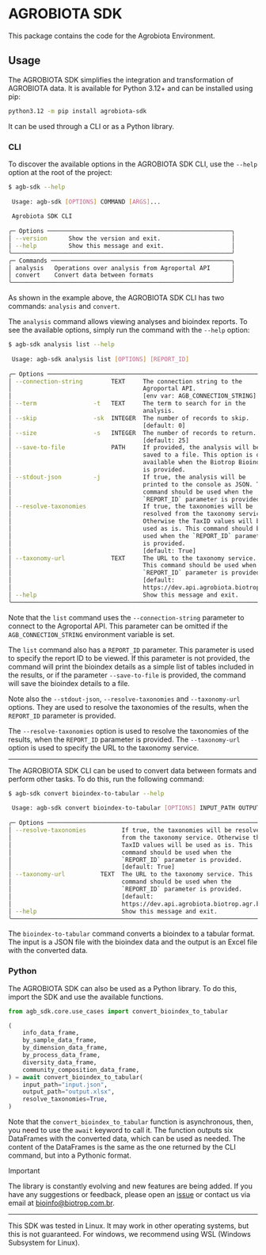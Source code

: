 # AGROBIOTA SDK

This package contains the code for the Agrobiota Environment.

## Usage

The AGROBIOTA SDK simplifies the integration and transformation of AGROBIOTA
data. It is available for Python 3.12+ and can be installed using pip:

```bash
python3.12 -m pip install agrobiota-sdk
```

It can be used through a CLI or as a Python library.

### CLI

To discover the available options in the AGROBIOTA SDK CLI, use the `--help`
option at the root of the project:

```bash
$ agb-sdk --help
                                                                
 Usage: agb-sdk [OPTIONS] COMMAND [ARGS]...                     
                                                                
 Agrobiota SDK CLI                                              
                                                                
╭─ Options ────────────────────────────────────────────────────╮
│ --version      Show the version and exit.                    │
│ --help         Show this message and exit.                   │
╰──────────────────────────────────────────────────────────────╯
╭─ Commands ───────────────────────────────────────────────────╮
│ analysis   Operations over analysis from Agroportal API      │
│ convert    Convert data between formats                      │
╰──────────────────────────────────────────────────────────────╯
```

As shown in the example above, the AGROBIOTA SDK CLI has two commands:
`analysis` and `convert`.

The `analysis` command allows viewing analyses and bioindex reports. To see the
available options, simply run the command with the `--help` option:

```bash
$ agb-sdk analysis list --help
                                                                            
 Usage: agb-sdk analysis list [OPTIONS] [REPORT_ID]                         
                                                                            
╭─ Options ────────────────────────────────────────────────────────────────╮
│ --connection-string        TEXT     The connection string to the         │
│                                     Agroportal API.                      │
│                                     [env var: AGB_CONNECTION_STRING]     │
│ --term                -t   TEXT     The term to search for in the        │
│                                     analysis.                            │
│ --skip                -sk  INTEGER  The number of records to skip.       │
│                                     [default: 0]                         │
│ --size                -s   INTEGER  The number of records to return.     │
│                                     [default: 25]                        │
│ --save-to-file             PATH     If provided, the analysis will be    │
│                                     saved to a file. This option is only │
│                                     available when the Biotrop Bioindex  │
│                                     is provided.                         │
│ --stdout-json         -j            If true, the analysis will be        │
│                                     printed to the console as JSON. This │
│                                     command should be used when the      │
│                                     `REPORT_ID` parameter is provided.   │
│ --resolve-taxonomies                If true, the taxonomies will be      │
│                                     resolved from the taxonomy service.  │
│                                     Otherwise the TaxID values will be   │
│                                     used as is. This command should be   │
│                                     used when the `REPORT_ID` parameter  │
│                                     is provided.                         │
│                                     [default: True]                      │
│ --taxonomy-url             TEXT     The URL to the taxonomy service.     │
│                                     This command should be used when the │
│                                     `REPORT_ID` parameter is provided.   │
│                                     [default:                            │
│                                     https://dev.api.agrobiota.biotrop.a… │
│ --help                              Show this message and exit.          │
╰──────────────────────────────────────────────────────────────────────────╯
```

Note that the `list` command uses the `--connection-string` parameter to connect
to the Agroportal API. This parameter can be omitted if the
`AGB_CONNECTION_STRING` environment variable is set.

The `list` command also has a `REPORT_ID` parameter. This parameter is used to
specify the report ID to be viewed. If this parameter is not provided, the
command will print the bioindex details as a simple list of tables included in
the results, or if the parameter `--save-to-file` is provided, the command will
save the bioindex details to a file.

Note also the `--stdout-json`, `--resolve-taxonomies` and `--taxonomy-url`
options. They are used to resolve the taxonomies of the results, when the
`REPORT_ID` parameter is provided.

The `--resolve-taxonomies` option is used to resolve the taxonomies of the
results, when the `REPORT_ID` parameter is provided. The `--taxonomy-url` option
is used to specify the URL to the taxonomy service.

---

The AGROBIOTA SDK CLI can be used to convert data between formats and perform
other tasks. To do this, run the following command:

```bash
$ agb-sdk convert bioindex-to-tabular --help
                                                                            
 Usage: agb-sdk convert bioindex-to-tabular [OPTIONS] INPUT_PATH OUTPUT_PATH
                                                                            
╭─ Options ────────────────────────────────────────────────────────────────╮
│ --resolve-taxonomies          If true, the taxonomies will be resolved   │
│                               from the taxonomy service. Otherwise the   │
│                               TaxID values will be used as is. This      │
│                               command should be used when the            │
│                               `REPORT_ID` parameter is provided.         │
│                               [default: True]                            │
│ --taxonomy-url          TEXT  The URL to the taxonomy service. This      │
│                               command should be used when the            │
│                               `REPORT_ID` parameter is provided.         │
│                               [default:                                  │
│                               https://dev.api.agrobiota.biotrop.agr.br/… │
│ --help                        Show this message and exit.                │
╰──────────────────────────────────────────────────────────────────────────╯
```

The `bioindex-to-tabular` command converts a bioindex to a tabular format. The
input is a JSON file with the bioindex data and the output is an Excel file with
the converted data.

### Python

The AGROBIOTA SDK can also be used as a Python library. To do this, import the
SDK and use the available functions.

```python
from agb_sdk.core.use_cases import convert_bioindex_to_tabular

(
    info_data_frame,
    by_sample_data_frame,
    by_dimension_data_frame,
    by_process_data_frame,
    diversity_data_frame,
    community_composition_data_frame,
) = await convert_bioindex_to_tabular(
    input_path="input.json",
    output_path="output.xlsx",
    resolve_taxonomies=True,
)
```

Note that the `convert_bioindex_to_tabular` function is asynchronous, then, you
need to use the `await` keyword to call it. The function outputs six DataFrames
with the converted data, which can be used as needed. The content of the
DataFrames is the same as the one returned by the CLI command, but into a
Pythonic format.

> [!IMPORTANT]
> The library is constantly evolving and new features are being added. If you
> have any suggestions or feedback, please open an
> [issue](https://github.com/agrobiota/agrobiota-sdk/issues) or contact us
> via email at [bioinfo@biotrop.com.br](mailto:bioinfo@biotrop.com.br).

---

This SDK was tested in Linux. It may work in other operating systems, but this
is not guaranteed. For windows, we recommend using WSL (Windows Subsystem for
Linux).
